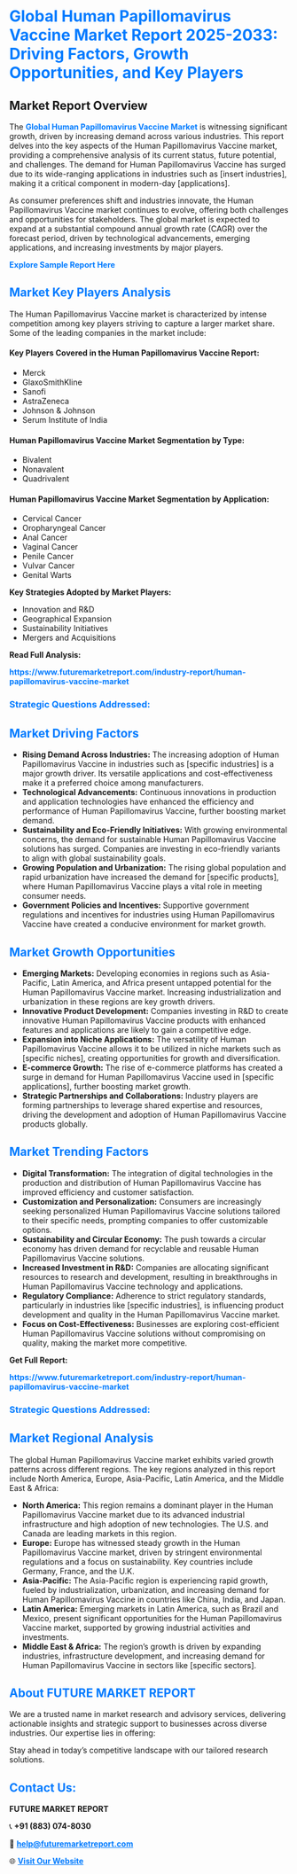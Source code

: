 <h1 style="color: #007BFF;">Global Human Papillomavirus Vaccine Market Report 2025-2033: Driving Factors, Growth Opportunities, and Key Players</h1>

<section id="overview">
<h2>Market Report Overview</h2>
<p>The <a href="https://www.futuremarketreport.com/industry-report/human-papillomavirus-vaccine-market" style="color: #007BFF; text-decoration: none;"><strong>Global Human Papillomavirus Vaccine Market</strong></a> is witnessing significant growth, driven by increasing demand across various industries. This report delves into the key aspects of the Human Papillomavirus Vaccine market, providing a comprehensive analysis of its current status, future potential, and challenges. The demand for Human Papillomavirus Vaccine has surged due to its wide-ranging applications in industries such as [insert industries], making it a critical component in modern-day [applications].</p>
<p>As consumer preferences shift and industries innovate, the Human Papillomavirus Vaccine market continues to evolve, offering both challenges and opportunities for stakeholders. The global market is expected to expand at a substantial compound annual growth rate (CAGR) over the forecast period, driven by technological advancements, emerging applications, and increasing investments by major players.</p>
</section>

<section id="overview">
<p><a href="https://www.futuremarketreport.com/request-sample/reportId=87240" style="color: #007BFF; text-decoration: none;"><strong>Explore Sample Report Here</strong></a></p>
</section>

<section id="key-players">
<h2 style="color: #007BFF;">Market Key Players Analysis</h2>
<p>The Human Papillomavirus Vaccine market is characterized by intense competition among key players striving to capture a larger market share. Some of the leading companies in the market include:</p>
<h4>Key Players Covered in the Human Papillomavirus Vaccine Report:</h4>
<ul><li>Merck</li><li>GlaxoSmithKline</li><li>Sanofi</li><li>AstraZeneca</li><li>Johnson &amp; Johnson</li><li>Serum Institute of India</li></ul>
<h4>Human Papillomavirus Vaccine Market Segmentation by Type:</h4>
<ul><li>Bivalent</li><li>Nonavalent</li><li>Quadrivalent</li></ul>

<h4>Human Papillomavirus Vaccine Market Segmentation by Application:</h4>
<ul><li>Cervical Cancer</li><li>Oropharyngeal Cancer</li><li>Anal Cancer</li><li>Vaginal Cancer</li><li>Penile Cancer</li><li>Vulvar Cancer</li><li>Genital Warts</li></ul>
<p><strong>Key Strategies Adopted by Market Players:</strong></p>
<ul>
<li>Innovation and R&D</li>
<li>Geographical Expansion</li>
<li>Sustainability Initiatives</li>
<li>Mergers and Acquisitions</li>
</ul>
</section>

<section>
<p><strong>Read Full Analysis: </strong></p><a href="https://www.futuremarketreport.com/industry-report/human-papillomavirus-vaccine-market" style="color: #007BFF; text-decoration: none;"><strong>https://www.futuremarketreport.com/industry-report/human-papillomavirus-vaccine-market</strong></a>
<h3 style="color: #007BFF;">Strategic Questions Addressed:</h3>
</section>

<section id="driving-factors">
<h2 style="color: #007BFF;">Market Driving Factors</h2>
<ul>
<li><strong>Rising Demand Across Industries:</strong> The increasing adoption of Human Papillomavirus Vaccine in industries such as [specific industries] is a major growth driver. Its versatile applications and cost-effectiveness make it a preferred choice among manufacturers.</li>
<li><strong>Technological Advancements:</strong> Continuous innovations in production and application technologies have enhanced the efficiency and performance of Human Papillomavirus Vaccine, further boosting market demand.</li>
<li><strong>Sustainability and Eco-Friendly Initiatives:</strong> With growing environmental concerns, the demand for sustainable Human Papillomavirus Vaccine solutions has surged. Companies are investing in eco-friendly variants to align with global sustainability goals.</li>
<li><strong>Growing Population and Urbanization:</strong> The rising global population and rapid urbanization have increased the demand for [specific products], where Human Papillomavirus Vaccine plays a vital role in meeting consumer needs.</li>
<li><strong>Government Policies and Incentives:</strong> Supportive government regulations and incentives for industries using Human Papillomavirus Vaccine have created a conducive environment for market growth.</li>
</ul>
</section>

<section id="growth-opportunities">
<h2 style="color: #007BFF;">Market Growth Opportunities</h2>
<ul>
<li><strong>Emerging Markets:</strong> Developing economies in regions such as Asia-Pacific, Latin America, and Africa present untapped potential for the Human Papillomavirus Vaccine market. Increasing industrialization and urbanization in these regions are key growth drivers.</li>
<li><strong>Innovative Product Development:</strong> Companies investing in R&D to create innovative Human Papillomavirus Vaccine products with enhanced features and applications are likely to gain a competitive edge.</li>
<li><strong>Expansion into Niche Applications:</strong> The versatility of Human Papillomavirus Vaccine allows it to be utilized in niche markets such as [specific niches], creating opportunities for growth and diversification.</li>
<li><strong>E-commerce Growth:</strong> The rise of e-commerce platforms has created a surge in demand for Human Papillomavirus Vaccine used in [specific applications], further boosting market growth.</li>
<li><strong>Strategic Partnerships and Collaborations:</strong> Industry players are forming partnerships to leverage shared expertise and resources, driving the development and adoption of Human Papillomavirus Vaccine products globally.</li>
</ul>
</section>

<section id="trending-factors">
<h2 style="color: #007BFF;">Market Trending Factors</h2>
<ul>
<li><strong>Digital Transformation:</strong> The integration of digital technologies in the production and distribution of Human Papillomavirus Vaccine has improved efficiency and customer satisfaction.</li>
<li><strong>Customization and Personalization:</strong> Consumers are increasingly seeking personalized Human Papillomavirus Vaccine solutions tailored to their specific needs, prompting companies to offer customizable options.</li>
<li><strong>Sustainability and Circular Economy:</strong> The push towards a circular economy has driven demand for recyclable and reusable Human Papillomavirus Vaccine solutions.</li>
<li><strong>Increased Investment in R&D:</strong> Companies are allocating significant resources to research and development, resulting in breakthroughs in Human Papillomavirus Vaccine technology and applications.</li>
<li><strong>Regulatory Compliance:</strong> Adherence to strict regulatory standards, particularly in industries like [specific industries], is influencing product development and quality in the Human Papillomavirus Vaccine market.</li>
<li><strong>Focus on Cost-Effectiveness:</strong> Businesses are exploring cost-efficient Human Papillomavirus Vaccine solutions without compromising on quality, making the market more competitive.</li>
</ul>
</section>

<section>
<p><strong>Get Full Report: </strong></p><a href="https://www.futuremarketreport.com/industry-report/human-papillomavirus-vaccine-market" style="color: #007BFF; text-decoration: none;"><strong>https://www.futuremarketreport.com/industry-report/human-papillomavirus-vaccine-market</strong></a>
<h3 style="color: #007BFF;">Strategic Questions Addressed:</h3>
</section>


<section id="regional-analysis">
<h2 style="color: #007BFF;">Market Regional Analysis</h2>
<p>The global Human Papillomavirus Vaccine market exhibits varied growth patterns across different regions. The key regions analyzed in this report include North America, Europe, Asia-Pacific, Latin America, and the Middle East & Africa:</p>
<ul>
<li><strong>North America:</strong> This region remains a dominant player in the Human Papillomavirus Vaccine market due to its advanced industrial infrastructure and high adoption of new technologies. The U.S. and Canada are leading markets in this region.</li>
<li><strong>Europe:</strong> Europe has witnessed steady growth in the Human Papillomavirus Vaccine market, driven by stringent environmental regulations and a focus on sustainability. Key countries include Germany, France, and the U.K.</li>
<li><strong>Asia-Pacific:</strong> The Asia-Pacific region is experiencing rapid growth, fueled by industrialization, urbanization, and increasing demand for Human Papillomavirus Vaccine in countries like China, India, and Japan.</li>
<li><strong>Latin America:</strong> Emerging markets in Latin America, such as Brazil and Mexico, present significant opportunities for the Human Papillomavirus Vaccine market, supported by growing industrial activities and investments.</li>
<li><strong>Middle East & Africa:</strong> The region’s growth is driven by expanding industries, infrastructure development, and increasing demand for Human Papillomavirus Vaccine in sectors like [specific sectors].</li>
</ul>
</section>

<footer>
<h2 style="color: #007BFF;">About FUTURE MARKET REPORT</h2>
<p>We are a trusted name in market research and advisory services, delivering actionable insights and strategic support to businesses across diverse industries. Our expertise lies in offering:</p>

<p>Stay ahead in today’s competitive landscape with our tailored research solutions.</p>

<h2 style="color: #007BFF;">Contact Us:</h2>
<p><strong>FUTURE MARKET REPORT</strong></p>
<p>📞 <strong>+91 (883) 074-8030</strong></p>
<p>📧 <strong><a href="mailto:help@futuremarketreport.com" style="color: #007BFF;">help@futuremarketreport.com</a></strong></p>
<p>🌐 <strong><a href="https://www.futuremarketreport.com/" style="color: #007BFF;">Visit Our Website</a></strong></p>
</footer>